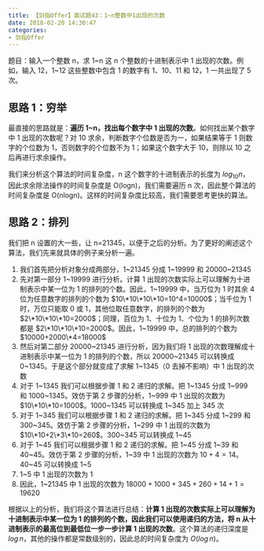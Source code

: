```yaml
---
title: 【剑指Offer】面试题43：1~n整数中1出现的次数
date: 2018-02-20 14:30:47
categories:
- 剑指Offer
---
```


题目：输入一个整数 n，求 1~n 这 n 个整数的十进制表示中 1 出现的次数。例如，输入 12，1~12 这些整数中包含 1 的数字有 1、10、11 和 12，1 一共出现了 5 次。

## 思路 1：穷举

最直接的思路就是：**遍历 1~n，找出每个数字中 1 出现的次数**。如何找出某个数字中 1 出现的次数呢？对 10 求余，判断数字个位数是否为一，如果结果等于 1 则数字的个位数为 1，否则数字的个位数不为 1；如果这个数字大于 10，则除以 10 之后再进行求余操作。

我们来分析这个算法的时间复杂度，n 这个数字的十进制表示的长度为 $log_{10 }n$，因此求余除法操作的时间复杂度是 O(logn)，我们需要遍历 n 次，因此整个算法的时间复杂度是 O(nlogn)。这样的时间复杂度比较高，我们需要思考更快的算法。

## 思路 2：排列

我们把 n 设置的大一些，让 n=21345，以便于之后的分析。为了更好的阐述这个算法，我们先来就具体的例子来分析一遍。

1. 我们首先把分析对象分成两部分，1~21345 分成 1~19999 和 20000~21345
2. 先对第一部分 1~19999 进行分析。计算 1 出现的次数实际上可以理解为十进制表示中某一位为 1 的排列的个数。因此，1~19999 中，当万位为 1 时其余 4 位为任意数字的排列的个数为 $10\*10\*10\*10=10^4=10000$；当千位为 1 时，万位只能取 0 或 1，其他位取任意数字，的排列的个数为 $2\*10\*10\*10=2000$；同理，百位为 1、十位为 1、个位为 1 的排列次数都是 $2\*10\*10\*10=2000$。因此，1~19999 中，总的排列的个数为 $10000+2000\*4=18000$
3. 然后对第二部分 20000~21345 进行分析，因为我们将 1 出现的次数理解成十进制表示中某一位为 1 的排列的个数，所以 20000~21345 可以转换成 0~1345。于是这个部分就变成了求解 1~1345（0 去掉不影响）中 1 出现的次数
4. 对于 1~1345 我们可以根据步骤 1 和 2 递归的求解。把 1~1345 分成 1~999 和 1000~1345。效仿于第 2 步骤的分析，1~999 中 1 出现的次数为 $10\*10\*10=1000$。1000~1345 可以转换成 1~345 加上 345 次
5. 对于 1~345 我们可以根据步骤 1 和 2 递归的求解。把 1~345 分成 1~299 和 300~345。效仿于第 2 步骤的分析，1~299 中 1 出现的次数为 $10\*10+2\*3\*10=260$。300~345 可以转换成 1~45
6. 对于 1~45 我们可以根据步骤 1 和 2 递归的求解。把 1~45 分成 1~39 和 40~45。效仿于第 2 步骤的分析，1~39 中 1 出现的次数为 $10+4=14$。40~45 可以转换成 1~5
7. 1~5 中 1 出现的次数为 1
8. 因此，1~21345 中 1 出现的次数为 $18000+1000+345+260+14+1=19620$

根据以上的分析，我们将这个算法进行总结：**计算 1 出现的次数实际上可以理解为十进制表示中某一位为 1 的排列的个数，因此我们可以使用递归的方法，将 n 从十进制表示的最高位到最低位一步一步计算 1 出现的次数**。这个算法的递归深度是 $log\,n$，其他的操作都是常数级别的，因此总的时间复杂度为 $O(log\,n)$。